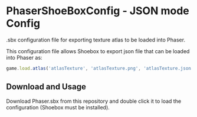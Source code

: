 # PhaserShoeBoxConfig - JSON mode Config
.sbx configuration file for exporting texture atlas to be loaded into Phaser.

This configuration file allows Shoebox to export json file that can be loaded into Phaser as:

```javascript
game.load.atlas('atlasTexture', 'atlasTexture.png', 'atlasTexture.json');
```

## Download and Usage

Download Phaser.sbx from this repository and double click it to load the configuration (Shoebox must be installed).
